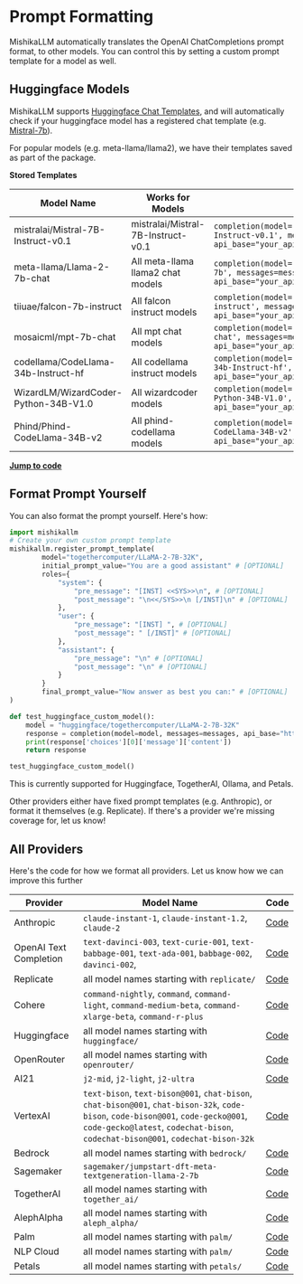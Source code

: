 # Prompt Formatting

MishikaLLM automatically translates the OpenAI ChatCompletions prompt format, to other models. You can control this by setting a custom prompt template for a model as well. 

## Huggingface Models 

MishikaLLM supports [Huggingface Chat Templates](https://huggingface.co/docs/transformers/main/chat_templating), and will automatically check if your huggingface model has a registered chat template (e.g. [Mistral-7b](https://huggingface.co/mistralai/Mistral-7B-Instruct-v0.1/blob/main/tokenizer_config.json#L32)).

For popular models (e.g. meta-llama/llama2), we have their templates saved as part of the package. 

**Stored Templates**

| Model Name | Works for Models | Completion Call
| -------- | -------- | -------- |
| mistralai/Mistral-7B-Instruct-v0.1 | mistralai/Mistral-7B-Instruct-v0.1| `completion(model='huggingface/mistralai/Mistral-7B-Instruct-v0.1', messages=messages, api_base="your_api_endpoint")` |
| meta-llama/Llama-2-7b-chat | All meta-llama llama2 chat models| `completion(model='huggingface/meta-llama/Llama-2-7b', messages=messages, api_base="your_api_endpoint")` |
| tiiuae/falcon-7b-instruct | All falcon instruct models | `completion(model='huggingface/tiiuae/falcon-7b-instruct', messages=messages, api_base="your_api_endpoint")` |
| mosaicml/mpt-7b-chat | All mpt chat models | `completion(model='huggingface/mosaicml/mpt-7b-chat', messages=messages, api_base="your_api_endpoint")` |
| codellama/CodeLlama-34b-Instruct-hf | All codellama instruct models | `completion(model='huggingface/codellama/CodeLlama-34b-Instruct-hf', messages=messages, api_base="your_api_endpoint")` |
| WizardLM/WizardCoder-Python-34B-V1.0 | All wizardcoder models | `completion(model='huggingface/WizardLM/WizardCoder-Python-34B-V1.0', messages=messages, api_base="your_api_endpoint")` |
| Phind/Phind-CodeLlama-34B-v2 | All phind-codellama models | `completion(model='huggingface/Phind/Phind-CodeLlama-34B-v2', messages=messages, api_base="your_api_endpoint")` |

[**Jump to code**](https://github.com/BerriAI/mishikallm/blob/main/mishikallm/llms/prompt_templates/factory.py)

## Format Prompt Yourself

You can also format the prompt yourself. Here's how: 

```python 
import mishikallm
# Create your own custom prompt template 
mishikallm.register_prompt_template(
	    model="togethercomputer/LLaMA-2-7B-32K",
        initial_prompt_value="You are a good assistant" # [OPTIONAL]
	    roles={
            "system": {
                "pre_message": "[INST] <<SYS>>\n", # [OPTIONAL]
                "post_message": "\n<</SYS>>\n [/INST]\n" # [OPTIONAL]
            },
            "user": { 
                "pre_message": "[INST] ", # [OPTIONAL]
                "post_message": " [/INST]" # [OPTIONAL]
            }, 
            "assistant": {
                "pre_message": "\n" # [OPTIONAL]
                "post_message": "\n" # [OPTIONAL]
            }
        }
        final_prompt_value="Now answer as best you can:" # [OPTIONAL]
)

def test_huggingface_custom_model():
    model = "huggingface/togethercomputer/LLaMA-2-7B-32K"
    response = completion(model=model, messages=messages, api_base="https://my-huggingface-endpoint")
    print(response['choices'][0]['message']['content'])
    return response

test_huggingface_custom_model()
```

This is currently supported for Huggingface, TogetherAI, Ollama, and Petals. 

Other providers either have fixed prompt templates (e.g. Anthropic), or format it themselves (e.g. Replicate). If there's a provider we're missing coverage for, let us know! 

## All Providers

Here's the code for how we format all providers. Let us know how we can improve this further


| Provider | Model Name | Code |
| -------- | -------- | -------- |
| Anthropic | `claude-instant-1`, `claude-instant-1.2`, `claude-2` | [Code](https://github.com/BerriAI/mishikallm/blob/721564c63999a43f96ee9167d0530759d51f8d45/mishikallm/llms/anthropic.py#L84)
| OpenAI Text Completion | `text-davinci-003`, `text-curie-001`, `text-babbage-001`, `text-ada-001`, `babbage-002`, `davinci-002`, | [Code](https://github.com/BerriAI/mishikallm/blob/721564c63999a43f96ee9167d0530759d51f8d45/mishikallm/main.py#L442)
| Replicate | all model names starting with `replicate/` | [Code](https://github.com/BerriAI/mishikallm/blob/721564c63999a43f96ee9167d0530759d51f8d45/mishikallm/llms/replicate.py#L180)
| Cohere | `command-nightly`, `command`, `command-light`, `command-medium-beta`, `command-xlarge-beta`, `command-r-plus` | [Code](https://github.com/BerriAI/mishikallm/blob/721564c63999a43f96ee9167d0530759d51f8d45/mishikallm/llms/cohere.py#L115)
| Huggingface | all model names starting with `huggingface/` | [Code](https://github.com/BerriAI/mishikallm/blob/721564c63999a43f96ee9167d0530759d51f8d45/mishikallm/llms/huggingface_restapi.py#L186)
| OpenRouter | all model names starting with `openrouter/` | [Code](https://github.com/BerriAI/mishikallm/blob/721564c63999a43f96ee9167d0530759d51f8d45/mishikallm/main.py#L611)
| AI21 | `j2-mid`, `j2-light`, `j2-ultra` | [Code](https://github.com/BerriAI/mishikallm/blob/721564c63999a43f96ee9167d0530759d51f8d45/mishikallm/llms/ai21.py#L107)
| VertexAI | `text-bison`, `text-bison@001`, `chat-bison`, `chat-bison@001`, `chat-bison-32k`, `code-bison`, `code-bison@001`, `code-gecko@001`, `code-gecko@latest`, `codechat-bison`, `codechat-bison@001`, `codechat-bison-32k` | [Code](https://github.com/BerriAI/mishikallm/blob/721564c63999a43f96ee9167d0530759d51f8d45/mishikallm/llms/vertex_ai.py#L89)
| Bedrock | all model names starting with `bedrock/` | [Code](https://github.com/BerriAI/mishikallm/blob/721564c63999a43f96ee9167d0530759d51f8d45/mishikallm/llms/bedrock.py#L183)
| Sagemaker | `sagemaker/jumpstart-dft-meta-textgeneration-llama-2-7b` | [Code](https://github.com/BerriAI/mishikallm/blob/721564c63999a43f96ee9167d0530759d51f8d45/mishikallm/llms/sagemaker.py#L89)
| TogetherAI | all model names starting with `together_ai/` | [Code](https://github.com/BerriAI/mishikallm/blob/721564c63999a43f96ee9167d0530759d51f8d45/mishikallm/llms/together_ai.py#L101)
| AlephAlpha | all model names starting with `aleph_alpha/` | [Code](https://github.com/BerriAI/mishikallm/blob/721564c63999a43f96ee9167d0530759d51f8d45/mishikallm/llms/aleph_alpha.py#L184)
| Palm | all model names starting with `palm/` | [Code](https://github.com/BerriAI/mishikallm/blob/721564c63999a43f96ee9167d0530759d51f8d45/mishikallm/llms/palm.py#L95)
| NLP Cloud | all model names starting with `palm/` | [Code](https://github.com/BerriAI/mishikallm/blob/721564c63999a43f96ee9167d0530759d51f8d45/mishikallm/llms/nlp_cloud.py#L120)
| Petals | all model names starting with `petals/` | [Code](https://github.com/BerriAI/mishikallm/blob/721564c63999a43f96ee9167d0530759d51f8d45/mishikallm/llms/petals.py#L87)